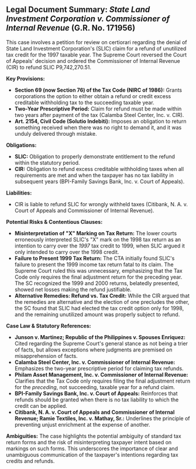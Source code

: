 ## Legal Document Summary: *State Land Investment Corporation v. Commissioner of Internal Revenue* (G.R. No. 171956)

This case involves a petition for review on certiorari regarding the denial of State Land Investment Corporation's (SLIC) claim for a refund of unutilized tax credit for the 1997 taxable year. The Supreme Court reversed the Court of Appeals' decision and ordered the Commissioner of Internal Revenue (CIR) to refund SLIC P9,742,270.51.

**Key Provisions:**

*   **Section 69 (now Section 76) of the Tax Code (NIRC of 1986):** Grants corporations the option to either obtain a refund or credit excess creditable withholding tax to the succeeding taxable year.
*   **Two-Year Prescriptive Period:**  Claim for refund must be made within two years after payment of the tax (Calamba Steel Center, Inc. v. CIR).
*   **Art. 2154, Civil Code (Solutio Indebiti):** Imposes an obligation to return something received when there was no right to demand it, and it was unduly delivered through mistake.

**Obligations:**

*   **SLIC:**  Obligation to properly demonstrate entitlement to the refund within the statutory period.
*   **CIR:** Obligation to refund excess creditable withholding taxes when all requirements are met and when the taxpayer has no tax liability in subsequent years (BPI-Family Savings Bank, Inc. v. Court of Appeals).

**Liabilities:**

*   CIR is liable to refund SLIC for wrongly withheld taxes (Citibank, N. A. v. Court of Appeals and Commissioner of Internal Revenue).

**Potential Risks & Contentious Clauses:**

*   **Misinterpretation of "X" Marking on Tax Return:**  The lower courts erroneously interpreted SLIC's "X" mark on the 1998 tax return as an intention to carry over the *1997* tax credit to 1999, when SLIC argued it only intended to carry over the 1998 credit.
*   **Failure to Present 1999 Tax Return:** The CTA initially found SLIC's failure to present the 1999 income tax return fatal to its claim. The Supreme Court ruled this was unnecessary, emphasizing that the Tax Code only requires the final adjustment return for the preceding year. The SC recognized the 1999 and 2000 returns, belatedly presented, showed net losses making the refund justifiable.
*   **Alternative Remedies: Refund vs. Tax Credit:** While the CIR argued that the remedies are alternative and the election of one precludes the other, the SC found that SLIC had elected the tax credit option only for 1998, and the remaining unutilized amount was properly subject to refund.

**Case Law & Statutory References:**

*   **Junson v. Martinez; Republic of the Philippines v. Spouses Enriquez:** Cited regarding the Supreme Court's general stance as not being a trier of facts, but allows exceptions where judgments are premised on misapprehension of facts.
*   **Calamba Steel Center, Inc. v. Commissioner of Internal Revenue:**  Emphasizes the two-year prescriptive period for claiming tax refunds.
*   **Philam Asset Management, Inc. v. Commissioner of Internal Revenue:** Clarifies that the Tax Code only requires filing the final adjustment return for the *preceding*, not succeeding, taxable year for a refund claim.
*   **BPI-Family Savings Bank, Inc. v. Court of Appeals:** Reinforces that refunds should be granted when there is no tax liability to which the credit can be applied.
*   **Citibank, N. A. v. Court of Appeals and Commissioner of Internal Revenue; Ramie Textiles, Inc. v. Mathay, Sr.:**  Underlines the principle of preventing unjust enrichment at the expense of another.

**Ambiguities:** The case highlights the potential ambiguity of standard tax return forms and the risk of misinterpreting taxpayer intent based on markings on such forms. This underscores the importance of clear and unambiguous communication of the taxpayer's intentions regarding tax credits and refunds.
